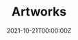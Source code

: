---
title: "Artworks"  # Add a page title.
summary: "Hello!"  # Add a page description.
date: "2021-10-21T00:00:00Z"  # Add today's date.
type: "widget_page"  # Page type is a Widget Page
---
